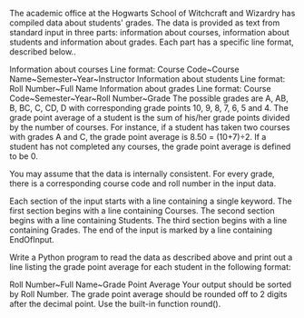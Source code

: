 The academic office at the Hogwarts School of Witchcraft and Wizardry has compiled data about students' grades. The data is provided as text from standard input in three parts: information about courses, information about students and information about grades. Each part has a specific line format, described below..

Information about courses
Line format: Course Code~Course Name~Semester~Year~Instructor
Information about students
Line format: Roll Number~Full Name
Information about grades
Line format: Course Code~Semester~Year~Roll Number~Grade
The possible grades are A, AB, B, BC, C, CD, D with corresponding grade points 10, 9, 8, 7, 6, 5 and 4. The grade point average of a student is the sum of his/her grade points divided by the number of courses. For instance, if a student has taken two courses with grades A and C, the grade point average is 8.50 = (10+7)÷2. If a student has not completed any courses, the grade point average is defined to be 0.

You may assume that the data is internally consistent. For every grade, there is a corresponding course code and roll number in the input data.

Each section of the input starts with a line containing a single keyword. The first section begins with a line containing Courses. The second section begins with a line containing Students. The third section begins with a line containing Grades. The end of the input is marked by a line containing EndOfInput.

Write a Python program to read the data as described above and print out a line listing the grade point average for each student in the following format:

Roll Number~Full Name~Grade Point Average
Your output should be sorted by Roll Number. The grade point average should be rounded off to 2 digits after the decimal point. Use the built-in function round().
